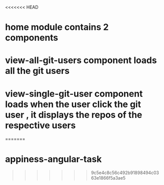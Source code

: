 <<<<<<< HEAD
# home module contains 2 components
# view-all-git-users component loads all the git users
# view-single-git-user component loads when the user click the git user , it displays the repos of the respective users

=======
# appiness-angular-task
>>>>>>> 9c5e4c8c56c492b91898494c0363e1866f5a3ae5
